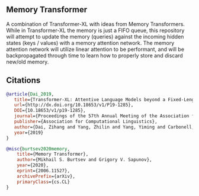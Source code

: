 ## Memory Transformer

A combination of Transformer-XL with ideas from Memory Transformers. While in Transformer-XL the memory is just a FIFO queue, this repository will attempt to update the memory (queries) against the incoming hidden states (keys / values) with a memory attention network. The memory attention network will utilize linear attention to be performant, and will be backpropagated through time to learn how to properly store and discard new/old memory.


## Citations

```bibtex
@article{Dai_2019,
   title={Transformer-XL: Attentive Language Models beyond a Fixed-Length Context},
   url={http://dx.doi.org/10.18653/v1/P19-1285},
   DOI={10.18653/v1/p19-1285},
   journal={Proceedings of the 57th Annual Meeting of the Association for Computational Linguistics},
   publisher={Association for Computational Linguistics},
   author={Dai, Zihang and Yang, Zhilin and Yang, Yiming and Carbonell, Jaime and Le, Quoc and Salakhutdinov, Ruslan},
   year={2019}
}
```

```bibtex
@misc{burtsev2020memory,
    title={Memory Transformer},
    author={Mikhail S. Burtsev and Grigory V. Sapunov},
    year={2020},
    eprint={2006.11527},
    archivePrefix={arXiv},
    primaryClass={cs.CL}
}
```
